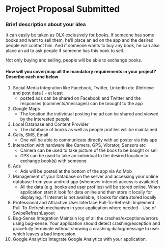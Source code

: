 # Project Proposal Submitted

### Brief description about your idea
It can easily be taken as OLX exclusively for books. If someone has some books and want to sell them, he’ll place an ad on the app and the desired people will contact him. And if someone wants to buy any book, he can also place an ad to ask people if someone has this book to sell.

Not only buying and selling, people will be able to exchange books.

#### How will you cover/map all the mandatory requirements in your project? Describe each one below
1. Social Media Integration like Facebook, Twitter, LinkedIn etc (Retrieve and post data ) – at least
   - posted ads can be shared on Facebook and Twitter and the responses (comments/messages) can be brought to the app
2. Google Maps
   - The location the individual posting the ad can be shared and viewed by the interested people
3. Local Database and Content Provider
   - The database of books as well as people profiles will be maintained
4. Calls, SMS, Email
   - One will be able to communicate directly with ad poster via this app
5. Interaction with hardware like Camera, GPS, Vibrator, Sensors etc
   - Camera can be used to take picture of the book to be bought or sell
   - GPS can be used to take an individual to the desired location to exchange book(s) with someone
6. Ads
   - Ads will be posted at the bottom of the app via Ad Mob
7. Management of your Database on the server and accessing your online database from your android app (whenever internet access is available)
   - All the data (e.g. books and user profiles) will be stored online. When application start it look for data online and then store it locally for displaying. If internet is not available, it looks for data stored locally
8. Professional and Attractive User Interface
Pull-To-Refresh: Implement Pull-To-Refresh mechanism in your application where needed – Use of SwipeRefreshLayout
9. Bug-Sense Integration Maintain log of all the crashes/exceptions/errors using bug-sense.
Your application should detect crashing/exception and gracefully terminate without showing a crashing dialog/message to user which leaves a bad impression.
10. Google Analytics Integrate Google Analytics with your application.

